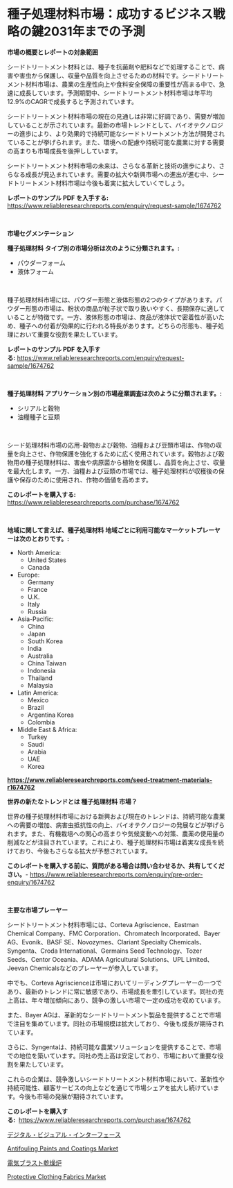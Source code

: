 <p><h1>種子処理材料市場：成功するビジネス戦略の鍵2031年までの予測</h1></p><p><strong>市場の概要とレポートの対象範囲</strong></p>
<p><p>シードトリートメント材料とは、種子を抗菌剤や肥料などで処理することで、病害や害虫から保護し、収量や品質を向上させるための材料です。シードトリートメント材料市場は、農業の生産性向上や食料安全保障の重要性が高まる中で、急速に成長しています。予測期間中、シードトリートメント材料市場は年平均12.9%のCAGRで成長すると予測されています。</p><p>シードトリートメント材料市場の現在の見通しは非常に好調であり、需要が増加していることが示されています。最新の市場トレンドとして、バイオテクノロジーの進歩により、より効果的で持続可能なシードトリートメント方法が開発されていることが挙げられます。また、環境への配慮や持続可能な農業に対する需要の高まりも市場成長を後押ししています。</p><p>シードトリートメント材料市場の未来は、さらなる革新と技術の進歩により、さらなる成長が見込まれています。需要の拡大や新興市場への進出が進む中、シードトリートメント材料市場は今後も着実に拡大していくでしょう。</p></p>
<p><strong>レポートのサンプル PDF を入手する:</strong> <a href="https://www.reliableresearchreports.com/enquiry/request-sample/1674762">https://www.reliableresearchreports.com/enquiry/request-sample/1674762</a></p>
<p>&nbsp;</p>
<p><strong>市場セグメンテーション</strong></p>
<p><strong>種子処理材料 タイプ別の市場分析は次のように分類されます。:</strong></p>
<p><ul><li>パウダーフォーム</li><li>液体フォーム</li></ul></p>
<p>&nbsp;</p>
<p><p>種子処理材料市場には、パウダー形態と液体形態の2つのタイプがあります。パウダー形態の市場は、粉状の商品が粒子状で取り扱いやすく、長期保存に適していることが特徴です。一方、液体形態の市場は、商品が液体状で密着性が高いため、種子への付着が効果的に行われる特長があります。どちらの形態も、種子処理において重要な役割を果たしています。</p></p>
<p><strong>レポートのサンプル PDF を入手する:</strong>&nbsp;<a href="https://www.reliableresearchreports.com/enquiry/request-sample/1674762">https://www.reliableresearchreports.com/enquiry/request-sample/1674762</a></p>
<p>&nbsp;</p>
<p><strong> 種子処理材料 アプリケーション別の市場産業調査は次のように分類されます。:</strong></p>
<p><ul><li>シリアルと穀物</li><li>油糧種子と豆類</li></ul></p>
<p>&nbsp;</p>
<p><p>シード処理材料市場の応用-穀物および穀物、油糧および豆類市場は、作物の収量を向上させ、作物保護を強化するために広く使用されています。穀物および穀物用の種子処理材料は、害虫や病原菌から植物を保護し、品質を向上させ、収量を最大化します。一方、油糧および豆類の市場では、種子処理材料が収穫後の保護や保存のために使用され、作物の価値を高めます。</p></p>
<p><strong>このレポートを購入する:</strong>&nbsp; <a href="https://www.reliableresearchreports.com/purchase/1674762">https://www.reliableresearchreports.com/purchase/1674762</a></p>
<p>&nbsp;</p>
<p><strong>地域に関して言えば、種子処理材料 地域ごとに利用可能なマーケットプレーヤーは次のとおりです。:</strong></p>
<p><ul>
    <li>
        North America:
        <ul>
            <li>United States</li>
            <li>Canada</li>
        </ul>
    </li>
    <li>
        Europe:
        <ul>
            <li>Germany</li>
            <li>France</li>
            <li>U.K.</li>
            <li>Italy</li>
            <li>Russia</li>
        </ul>
    </li>
    <li>
        Asia-Pacific:
        <ul>
            <li>China</li>
            <li>Japan</li>
            <li>South Korea</li>
            <li>India</li>
            <li>Australia</li>
            <li>China Taiwan</li>
            <li>Indonesia</li>
            <li>Thailand</li>
            <li>Malaysia</li>
        </ul>
    </li>
    <li>
        Latin America:
        <ul>
            <li>Mexico</li>
            <li>Brazil</li>
            <li>Argentina Korea</li>
            <li>Colombia</li>
        </ul>
    </li>
    <li>
        Middle East & Africa:
        <ul>
            <li>Turkey</li>
            <li>Saudi</li>
            <li>Arabia</li>
            <li>UAE</li>
            <li>Korea</li>
        </ul>
    </li>
    </ul></p>
<p><strong><a href="https://www.reliableresearchreports.com/seed-treatment-materials-r1674762">https://www.reliableresearchreports.com/seed-treatment-materials-r1674762</a></strong>&nbsp;</p>
<p><strong>世界の新たなトレンドとは 種子処理材料 市場？</strong></p>
<p><p>世界の種子処理材料市場における新興および現在のトレンドは、持続可能な農業への需要の増加、病害虫抵抗性の向上、バイオテクノロジーの発展などが挙げられます。また、有機栽培への関心の高まりや気候変動への対策、農薬の使用量の削減などが注目されています。これにより、種子処理材料市場は着実な成長を続けており、今後もさらなる拡大が予想されています。</p></p>
<p><strong>このレポートを購入する前に、質問がある場合は問い合わせるか、共有してください。</strong>- <a href="https://www.reliableresearchreports.com/enquiry/pre-order-enquiry/1674762">https://www.reliableresearchreports.com/enquiry/pre-order-enquiry/1674762</a></p>
<p>&nbsp;</p>
<p><strong>主要な市場プレーヤー</strong></p>
<p><p>シードトリートメント材料市場には、Corteva Agriscience、Eastman Chemical Company、FMC Corporation、Chromatech Incorporated、Bayer AG、Evonik、BASF SE、Novozymes、Clariant Specialty Chemicals、Syngenta、Croda International、Germains Seed Technology、Tozer Seeds、Centor Oceania、ADAMA Agricultural Solutions、UPL Limited、Jeevan Chemicalsなどのプレーヤーが参入しています。</p><p>中でも、Corteva Agriscienceは市場においてリーディングプレーヤーの一つであり、最新のトレンドに常に敏感であり、市場成長を牽引しています。同社の売上高は、年々増加傾向にあり、競争の激しい市場で一定の成功を収めています。</p><p>また、Bayer AGは、革新的なシードトリートメント製品を提供することで市場で注目を集めています。同社の市場規模は拡大しており、今後も成長が期待されています。</p><p>さらに、Syngentaは、持続可能な農業ソリューションを提供することで、市場での地位を築いています。同社の売上高は安定しており、市場において重要な役割を果たしています。</p><p>これらの企業は、競争激しいシードトリートメント材料市場において、革新性や持続可能性、顧客サービスの向上などを通じて市場シェアを拡大し続けています。今後も市場の発展が期待されています。</p></p>
<p><strong>このレポートを購入する:</strong>&nbsp;&nbsp;<a href="https://www.reliableresearchreports.com/purchase/1674762">https://www.reliableresearchreports.com/purchase/1674762</a></p>
<p><p><a href="https://github.com/lrlmopnhwd79300/Market-Research-Report-List-1/blob/main/678649726790.md">デジタル・ビジュアル・インターフェース</a></p><p><a href="https://www.linkedin.com/pulse/antifouling-paints-coatings-market-provides-detailed-segmentation-kqyyc?trackingId=C6OeM9q49Uca2katMiujMQ%3D%3D">Antifouling Paints and Coatings Market</a></p><p><a href="https://github.com/wkuactfdzwizk06/Market-Research-Report-List-1/blob/main/865519026789.md">電気ブラスト乾燥炉</a></p><p><a href="https://www.linkedin.com/pulse/protective-clothing-fabrics-market-size-focuses-dynamics-o5kfc?trackingId=%2FV65uA%2FUfKMGpP%2FwbKYqfQ%3D%3D">Protective Clothing Fabrics Market</a></p></p>